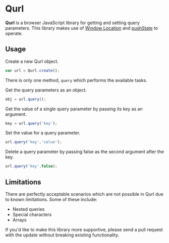 Qurl
====

**Qurl** is a browser JavaScript library for getting and setting query parameters. This
library makes use of [Window Location][2] and [pushState][1] to operate.

Usage
-----

Create a new Qurl object.

```js
var url = Qurl.create();
```

There is only one method, `query` which performs the available tasks.

Get the query parameters as an object.

```js
obj = url.query();
```

Get the value of a single query parameter by passing its key as an argument.

```js
key = url.query('key');
```

Set the value for a query parameter.

```js
url.query('key','value');
```

Delete a query parameter by passing false as the second argument after the key.

```js
url.query('key',false);
```

Limitations
-----------

There are perfectly acceptable scenarios which are not possible in Qurl due to known
limitations. Some of these include:

+ Nested queries
+ Special characters
+ Arrays

If you'd like to make this library more supportive, please send a pull request with the
update without breaking existing functionality.


[1]: https://developer.mozilla.org/en-US/docs/Web/Guide/API/DOM/Manipulating_the_browser_history
[2]: https://developer.mozilla.org/en-US/docs/Web/API/Window.location